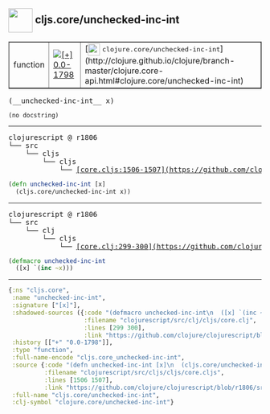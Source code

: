 ## <img width="48px" valign="middle" src="http://i.imgur.com/Hi20huC.png"> cljs.core/unchecked-inc-int

 <table border="1">
<tr>
<td>function</td>
<td><a href="https://github.com/cljsinfo/api-refs/tree/0.0-1798"><img valign="middle" alt="[+] 0.0-1798" src="https://img.shields.io/badge/+-0.0--1798-lightgrey.svg"></a> </td>
<td>
[<img height="24px" valign="middle" src="http://i.imgur.com/1GjPKvB.png"> <samp>clojure.core/unchecked-inc-int</samp>](http://clojure.github.io/clojure/branch-master/clojure.core-api.html#clojure.core/unchecked-inc-int)
</td>
</tr>
</table>

 <samp>
(__unchecked-inc-int__ x)<br>
</samp>

```
(no docstring)
```

---

 <pre>
clojurescript @ r1806
└── src
    └── cljs
        └── cljs
            └── <ins>[core.cljs:1506-1507](https://github.com/clojure/clojurescript/blob/r1806/src/cljs/cljs/core.cljs#L1506-L1507)</ins>
</pre>

```clj
(defn unchecked-inc-int [x]
  (cljs.core/unchecked-inc-int x))
```


---

 <pre>
clojurescript @ r1806
└── src
    └── clj
        └── cljs
            └── <ins>[core.clj:299-300](https://github.com/clojure/clojurescript/blob/r1806/src/clj/cljs/core.clj#L299-L300)</ins>
</pre>

```clj
(defmacro unchecked-inc-int
  ([x] `(inc ~x)))
```

---

```clj
{:ns "cljs.core",
 :name "unchecked-inc-int",
 :signature ["[x]"],
 :shadowed-sources ({:code "(defmacro unchecked-inc-int\n  ([x] `(inc ~x)))",
                     :filename "clojurescript/src/clj/cljs/core.clj",
                     :lines [299 300],
                     :link "https://github.com/clojure/clojurescript/blob/r1806/src/clj/cljs/core.clj#L299-L300"}),
 :history [["+" "0.0-1798"]],
 :type "function",
 :full-name-encode "cljs.core_unchecked-inc-int",
 :source {:code "(defn unchecked-inc-int [x]\n  (cljs.core/unchecked-inc-int x))",
          :filename "clojurescript/src/cljs/cljs/core.cljs",
          :lines [1506 1507],
          :link "https://github.com/clojure/clojurescript/blob/r1806/src/cljs/cljs/core.cljs#L1506-L1507"},
 :full-name "cljs.core/unchecked-inc-int",
 :clj-symbol "clojure.core/unchecked-inc-int"}

```
